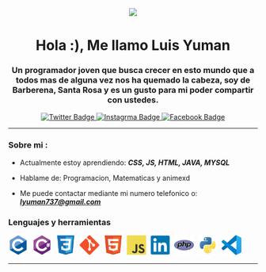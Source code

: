 <div id="header" align="center">
    <img src="https://media.giphy.com/media/Dh5q0sShxgp13DwrvG/giphy.gif" width ="200" />
    <h1 align="center">Hola :), Me llamo Luis Yuman</h1>
    <h3 align="center">Un programador joven que busca crecer en esto mundo que a todos mas de alguna vez nos ha quemado la cabeza,
        soy de Barberena, Santa Rosa y es un gusto para mi poder compartir con ustedes.
    </h3>
</div>


<div id="badges" align="center">
    <a href="https://twitter.com/Luigyl3" target="_blank">
        <img src="https://img.shields.io/twitter/follow/Luigyl?color=blue&logo=twitter&style=for-the-badge"
         alt="Twitter Badge" />
    </a>
    <a href="https://www.instagram.com/juggerbicho/" target="_blank">
        <img src="https://img.shields.io/twitter/follow/juggerbicho?color=red&logo=Instagram&style=for-the-badge"
         alt="Instagrma Badge" />
    </a>
    <a href="https://www.facebook.com/luis.a.yuman/" target="_blank">
        <img src="https://img.shields.io/twitter/follow/Luis%20Yuman?color=blue&logo=facebook&style=for-the-badge"
         alt="Facebook Badge" />
    </a>
</div>


---

### Sobre mi :

- Actualmente estoy aprendiendo: ***CSS, JS, HTML, JAVA, MYSQL***

- Hablame de: Programacion, Matematicas y animexd

- Me puede contactar mediante mi numero telefonico o: ***lyuman737@gmail.com***

<div align="left">
    <h3> Lenguajes y herramientas </h3>
    <div>
        <img src="https://github.com/devicons/devicon/blob/master/icons/c/c-original.svg" title="C" alt="C"
        width="40" height="40"/>&nbsp;
        <img src="https://github.com/devicons/devicon/blob/master/icons/csharp/csharp-original.svg" title="C#" alt="C#"
        width="40" height="40"/>&nbsp;
        <img src="https://github.com/devicons/devicon/blob/master/icons/css3/css3-original.svg" title="CSS" alt="CSS"
        width="40" height="40"/>&nbsp;
        <img src="https://github.com/devicons/devicon/blob/master/icons/git/git-original.svg" title="GIT" alt="GIT"
        width="40" height="40"/>&nbsp;
        <img src="https://github.com/devicons/devicon/blob/master/icons/html5/html5-original.svg" title="HTML" alt="HTML"
        width="40" height="40"/>&nbsp;
        <img src="https://github.com/devicons/devicon/blob/master/icons/javascript/javascript-original.svg" title="JS" alt="JS"
        width="40" height="40"/>&nbsp;
        <img src="https://github.com/devicons/devicon/blob/master/icons/linkedin/linkedin-original.svg" title="LINKEDIN" alt="LINKEDIN"
        width="40" height="40"/>&nbsp;
        <img src="https://github.com/devicons/devicon/blob/master/icons/php/php-original.svg" title="PHP" alt="PHP"
        width="40" height="40"/>&nbsp;
        <img src="https://github.com/devicons/devicon/blob/master/icons/python/python-original.svg" title="PYTHON" alt="PYTHON"
        width="40" height="40"/>&nbsp;
        <img src="https://github.com/devicons/devicon/blob/master/icons/vscode/vscode-original.svg" title="VSCODE" alt="VSCODE"
        width="40" height="40"/>&nbsp;
    </div>
</div>

---
